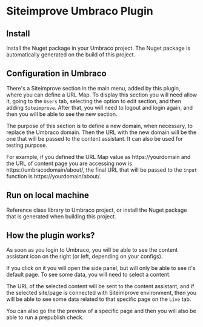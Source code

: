 
# Siteimprove Umbraco Plugin 

## Install
Install the Nuget package in your Umbraco project. The Nuget package is automatically generated on the build of this project. 

## Configuration in Umbraco
There's a Siteimprove section in the main menu, added by this plugin, where you can define a URL Map. To display this section you will need allow it, going to the `Users` tab, selecting the option to edit section, and then adding `Siteimprove`. After that, you will need to logout and login again, and then you will be able to see the new section. 

The purpose of this section is to define a new domain, when necessary, to replace the Umbraco domain. Then the URL with the new domain will be the one that will be passed to the content assistant. It can also be used for testing purpose. 

For example, if you defined the URL Map value as https://yourdomain and the URL of content page you are accessing now is https://umbracodomain/about/, the final URL that will be passed to the `input` function is https://yourdomain/about/.

## Run on local machine
Reference class library to Umbraco project, or install the Nuget package that is generated when building this project. 

## How the plugin works?
As soon as you login to Umbraco, you will be able to see the content assistant icon on the right (or left, depending on your configs).

If you click on it you will open the side panel, but will only be able to see it's default page. To see some data, you will need to select a content. 

The URL of the selected content will be sent to the content assistant, and if the selected site/page is connected with Siteimprove environment, then you will be able to see some data related to that specific page on the `Live` tab.

You can also go the the preview of a specific page and then you will also be able to run a prepublish check.